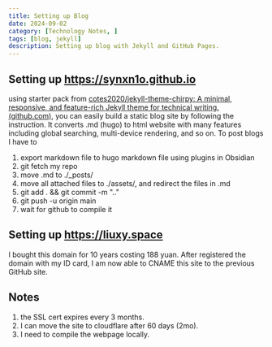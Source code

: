 ```yaml
---
title: Setting up Blog
date: 2024-09-02
category: [Technology Notes, ]
tags: [blog, jekyll]
description: Setting up blog with Jekyll and GitHub Pages.
---
```

## Setting up https://synxn1o.github.io

using starter pack from [cotes2020/jekyll-theme-chirpy: A minimal, responsive, and feature-rich Jekyll theme for technical writing. (github.com)](https://github.com/cotes2020/jekyll-theme-chirpy), you can easily build a static blog site by following the instruction.
It converts .md (hugo) to html website with many features including global searching, multi-device rendering, and so on.
To post blogs I have to
1. export markdown file to hugo markdown file using plugins in Obsidian
2. git fetch my repo
3. move .md to ./\_posts/
4. move all attached files to ./assets/, and redirect the files in .md
5. git add . && git commit -m ".."
6. git push -u origin main
7. wait for github to compile it

## Setting up https://liuxy.space
I bought this domain for 10 years costing 188 yuan. After registered the domain with my ID card, I am now able to CNAME this site to the previous GitHub site.

## Notes

1.  the SSL cert expires every 3 months.
2.  I can move the site to cloudflare after 60 days (2mo).
3.  I need to compile the webpage locally.
